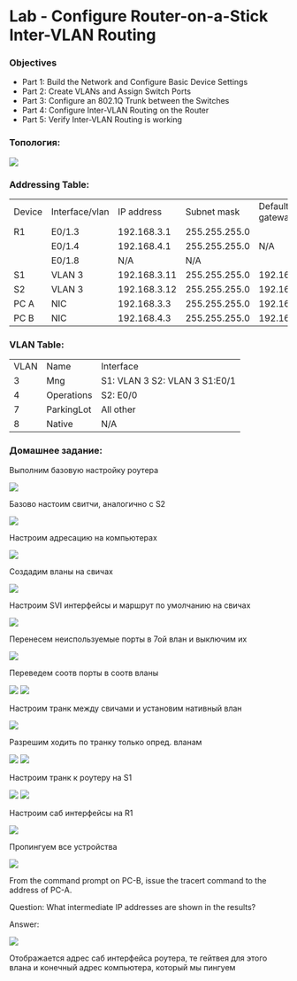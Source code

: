 #  Lab - Configure Router-on-a-Stick Inter-VLAN Routing


###  Objectives
+ Part 1: Build the Network and Configure Basic Device Settings
+ Part 2: Create VLANs and Assign Switch Ports
+ Part 3: Configure an 802.1Q Trunk between the Switches
+ Part 4: Configure Inter-VLAN Routing on the Router
+ Part 5: Verify Inter-VLAN Routing is working





### Топология:

![](./imgs/tp.png)


### Addressing Table:


<table>

<tr>
	<td>Device</td>
	<td>Interface/vlan</td>
	<td>IP address</td>
	<td>Subnet mask</td>
	<td>Default gateway</td>
</tr>

<tr>
        <td>R1</td>
        <td>E0/1.3</td>
	  <td>192.168.3.1</td>
	  <td>255.255.255.0</td>
	  <td rowspan="3">N/A</td>
</tr>

<tr>
	  <td></td>
        <td>E0/1.4</td>
	  <td>192.168.4.1</td>
	  <td>255.255.255.0</td>
</tr>

<tr>
        <td></td>
        <td>E0/1.8</td>
	  <td>N/A</td>
	  <td>N/A</td>
</tr>

<tr>
        <td>S1</td>
        <td>VLAN 3</td>
	  <td>192.168.3.11</td>
	  <td>255.255.255.0</td>
	  <td>192.168.3.1</td>
</tr>

<tr>
        <td>S2</td>
        <td>VLAN 3</td>
	  <td>192.168.3.12</td>
	  <td>255.255.255.0</td>
	  <td>192.168.3.1</td>
</tr>

<tr>
        <td>PC A</td>
        <td>NIC</td>
	  <td>192.168.3.3</td>
	  <td>255.255.255.0</td>
	  <td>192.168.3.1</td>
</tr>

<tr>
        <td>PC B</td>
        <td>NIC</td>
	  <td>192.168.4.3</td>
	  <td>255.255.255.0</td>
	  <td>192.168.4.1</td>
</tr>

</table>


### VLAN Table:

<table>

<tr>
	<td>VLAN</td>
	<td>Name</td>
	<td>Interface</td>
</tr>


<tr>
        <td>3</td>
        <td>Mng</td>
	  <td>S1: VLAN 3 S2: VLAN 3  S1:E0/1</td>
</tr>

<tr>
        <td>4</td>
        <td>Operations</td>
	  <td>S2: E0/0</td>
</tr>


<tr>
        <td>7</td>
        <td>ParkingLot</td>
	  <td>All other</td>
</tr>

<tr>
        <td>8</td>
        <td>Native</td>
	  <td>N/A</td>
</tr>

</table>


### Домашнее задание:

Выполним базовую настройку роутера 

![](./imgs/1.png)

Базово настоим свитчи, аналогично с S2

![](./imgs/2.png)

Настроим адресацию на компьютерах

![](./imgs/3.png)

Создадим вланы на свичах

![](./imgs/4.png)

Настроим SVI интерфейсы и маршрут по умолчанию на свичах

![](./imgs/5.png)

Перенесем неиспользуемые порты в 7ой влан и выключим их

![](./imgs/6.png)

Переведем соотв порты в соотв вланы

![](./imgs/7.png)
![](./imgs/8.png)

Настроим транк между свичами и установим нативный влан

![](./imgs/9.png)

Разрешим ходить по транку только опред. вланам

![](./imgs/10.png)
![](./imgs/11.png)

Настроим транк к роутеру на S1

![](./imgs/12.png)
![](./imgs/13.png)

Настроим саб интерфейсы на R1

![](./imgs/14.png)

Пропингуем все устройства 

![](./imgs/15.png)


From the command prompt on PC-B, issue the tracert command to the address of PC-A.

Question:
What intermediate IP addresses are shown in the results?


Answer: 

![](./imgs/16.png)

Отображается адрес саб интерфейса роутера, те гейтвея для этого влана и конечный адрес компьютера, который  мы пингуем